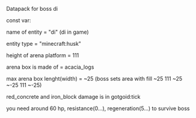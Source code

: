Datapack for boss di

const var:

name of entity = "di"  (di in game)

entity type = "minecraft:husk"

height of arena platform = 111

arena box is made of = acacia_logs

max arena box lenght(width) = ~25 (boss sets area with fill ~25 111 ~25 ~-25 111 ~-25)

red_concrete and iron_block damage is in gotgoid:tick

you need around 60 hp, resistance(0...), regeneration(5...) to survive boss
